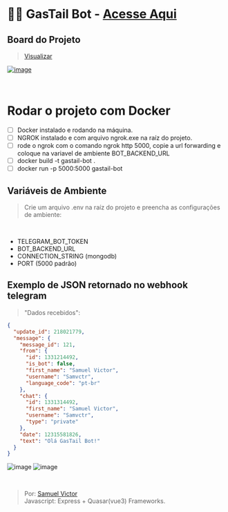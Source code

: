 # 🐦‍🔥 GasTail Bot - [Acesse Aqui](https://t.me/GasTail_bot) 

## Board do Projeto
> [Visualizar](https://whimsical.com/gastail-bot-C5Pf2PrrrYgAQMaoXXVUEg)

[![image](https://github.com/user-attachments/assets/bd167cfd-7446-43c5-9320-5c1404098c69)](https://whimsical.com/gastail-bot-C5Pf2PrrrYgAQMaoXXVUEg)

<br>

# Rodar o projeto com Docker
- [ ] Docker instalado e rodando na máquina.
- [ ] NGROK instalado e com arquivo ngrok.exe na raíz do projeto.
- [ ] rode o ngrok com o comando ngrok http 5000, copie a url forwarding e coloque na variavel de ambiente BOT_BACKEND_URL
- [ ] docker build -t gastail-bot .
- [ ] docker run -p 5000:5000 gastail-bot

## Variáveis de Ambiente
 > Crie um arquivo .env na raíz do projeto e preencha as configurações de ambiente:
<br>

 - TELEGRAM_BOT_TOKEN
 - BOT_BACKEND_URL
 - CONNECTION_STRING (mongodb)
 - PORT (5000 padrão)

## Exemplo de JSON retornado no webhook telegram

> "Dados recebidos":

```json
{
  "update_id": 218021779,
  "message": {
    "message_id": 121,
    "from": {
      "id": 1331214492,
      "is_bot": false,
      "first_name": "Samuel Victor",
      "username": "Samvctr",
      "language_code": "pt-br"
    },
    "chat": {
      "id": 1331314492,
      "first_name": "Samuel Victor",
      "username": "Samvctr",
      "type": "private"
    },
    "date": 12315581826,
    "text": "Olá GasTail Bot!"
  }
}

```


![image](https://github.com/user-attachments/assets/5ad8990a-73e2-4ce8-8649-b6ce23b016f4)
![image](https://github.com/user-attachments/assets/f0cac460-3c76-4d3d-abdd-79bae0a21fff)

<br>

> Por: [Samuel Victor](https://samuelvictorol.github.io/portfolio/)<br>
> Javascript: Express + Quasar(vue3) Frameworks.

